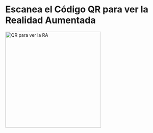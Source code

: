 <!DOCTYPE html>
<html lang="es">
<head>
    <meta charset="UTF-8">
    <meta name="viewport" content="width=device-width, initial-scale=1.0">
    <title>Realidad Aumentada - Reloj</title>
</head>
<body>
    <h1>Escanea el Código QR para ver la Realidad Aumentada</h1>
    <img src="pattern-RELOJ.png" alt="QR para ver la RA" width="300">
</body>
</html>